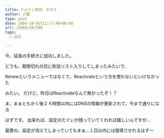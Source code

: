 ```yaml
---
title: ドメイン失効、その２
author: 八雲
type: post
date: 2004-10-05T11:17:40+00:00
url: /2004/10/599
tags:
  - 日記

---
```

今、延長の手続きに成功しました。
  
どうも、期限切れの日に失効リスト入りしてしまったみたいで、
  
Renewというメニューではなくて、Reactivateという方を使わないといけなかった
  
みたい。 だけど、昨日はReactivateなんて無かったぞ！？

ま、まぁともかく後２４時間以内にはDNSの情報が更新されて、今まで通りになる
  
はずです。 出来れば、設定のたぐいが残っていてくれれば嬉しいんですが…
  
最悪の、設定が消えてしまっていてもまぁ…１日以内には復帰させれるはず～
